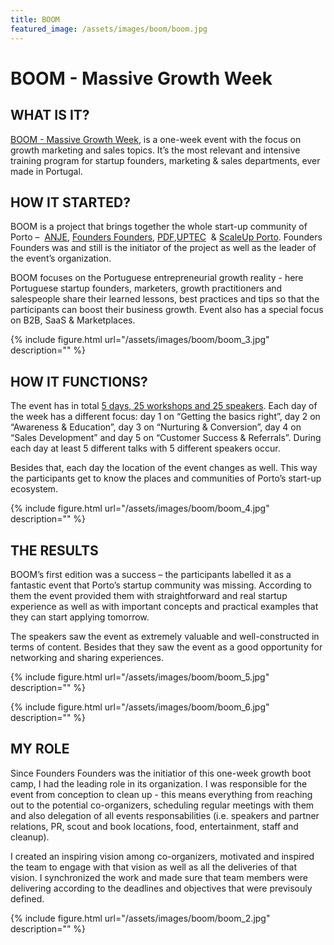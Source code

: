 ```yaml
---
title: BOOM
featured_image: /assets/images/boom/boom.jpg
---
```

# BOOM - Massive Growth Week

## WHAT IS IT?

[BOOM - Massive Growth Week](http://www.theboomweek.com/), is a one-week event with the focus on growth marketing and sales topics. It’s the most relevant and intensive training program for startup founders, marketing & sales departments, ever made in Portugal. 



## HOW IT STARTED?

BOOM is a project that brings together the whole start-up community of Porto –  [ANJE](http://www.anje.pt/), [Founders Founders](www.founders-founders.com), [PDF](https://www.pdf.ipp.pt/),[UPTEC](https://uptec.up.pt/)  & [ScaleUp Porto](scaleupporto.pt/). Founders Founders was and still is the initiator of the project as well as the leader of the event’s organization.

BOOM focuses on the Portuguese entrepreneurial growth reality - here Portuguese startup founders, marketers, growth practitioners and salespeople share their learned lessons, best practices and tips so that the participants can boost their business growth. Event also has a special focus on B2B, SaaS & Marketplaces.



{% include figure.html url="/assets/images/boom/boom_3.jpg" description="" %}



## HOW IT FUNCTIONS?

The event has in total [5 days, 25 workshops and 25 speakers](http://www.theboomweek.com/#schedule). Each day of the week has a  different focus:  day 1 on “Getting the basics right”, day 2 on “Awareness & Education”, day 3 on “Nurturing & Conversion”, day 4 on “Sales Development” and day 5 on “Customer Success & Referrals”. During each day at least 5 different talks with 5 different speakers occur.

Besides that, each day the location of the event changes as well. This way the participants get to know the places and communities of Porto’s start-up ecosystem. 

{% include figure.html url="/assets/images/boom/boom_4.jpg" description="" %}

## THE RESULTS

BOOM’s first edition was a success – the participants labelled it as a fantastic event that Porto’s startup community was missing. According to them the event provided them with straightforward and real startup experience as well as with important concepts and practical examples that they can start applying tomorrow. 

The speakers saw the event as extremely valuable and well-constructed in terms of content. Besides that they saw the event as a good opportunity for networking and sharing experiences.

{% include figure.html url="/assets/images/boom/boom_5.jpg" description="" %}


{% include figure.html url="/assets/images/boom/boom_6.jpg" description="" %}

## MY ROLE

Since Founders Founders was the initiatior of this one-week growth boot camp, I had the leading role in its organization. I was responsible for the event from conception to clean up - this means everything from reaching out to the potential co-organizers, scheduling regular meetings with them and also delegation of all events responsabilities (i.e. speakers and partner relations, PR, scout and book locations, food, entertainment, staff and cleanup). 

I created an inspiring vision among co-organizers, motivated and inspired the team to engage with that vision
as well as all the deliveries of that vision. I synchronized the work and made sure that team members were delivering according to the deadlines and objectives that were previsouly defined.

{% include figure.html url="/assets/images/boom/boom_2.jpg" description="" %}
